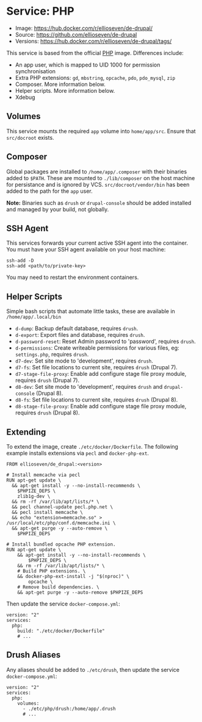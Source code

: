 # Service: PHP

- Image: https://hub.docker.com/r/ellioseven/de-drupal/
- Source: https://github.com/ellioseven/de-drupal
- Versions: https://hub.docker.com/r/ellioseven/de-drupal/tags/

This service is based from the official [PHP](https://hub.docker.com/_/node/)
image. Differences include:

- An app user, which is mapped to UID 1000 for permission synchronisation
- Extra PHP extensions: `gd`, `mbstring`, `opcache`, `pdo`, `pdo_mysql`, `zip`
- Composer. More information below.
- Helper scripts. More information below.
- Xdebug

## Volumes

This service mounts the required `app` volume into `home/app/src`. Ensure that
`src/docroot` exists.

## Composer

Global packages are installed to `/home/app/.composer` with their binaries added
to `$PATH`. These are mounted to `./lib/composer` on the host machine for
persistance and is ignored by VCS. `src/docroot/vendor/bin` has been added to
the path for the `app` user.

**Note:** Binaries such as `drush` or `drupal-console` should be added installed
and managed by your build, not globally.

## SSH Agent

This services forwards your current active SSH agent into the container. You
must have your SSH agent available on your host machine:

```
ssh-add -D
ssh-add <path/to/private-key>
```

You may need to restart the environment containers.

## Helper Scripts

Simple bash scripts that automate little tasks, these are available in
`/home/app/.local/bin`

- `d-dump`: Backup default database, requires `drush`.
- `d-export`: Export files and database, requires `drush`.
- `d-password-reset`: Reset Admin password to 'password', requires `drush`.
- `d-permissions`: Create writeable permissions for various files, eg:
  `settings.php`, requires `drush`.
- `d7-dev`: Set site mode to 'development', requires `drush`.
- `d7-fs`: Set file locations to current site, requires `drush` (Drupal 7).
- `d7-stage-file-proxy`: Enable add configure stage file proxy module, requires
  `drush` (Drupal 7).
- `d8-dev`: Set site mode to 'development', requires `drush` and `drupal-console`
  (Drupal 8).
- `d8-fs`: Set file locations to current site, requires `drush` (Drupal 8).
- `d8-stage-file-proxy`: Enable add configure stage file proxy module, requires
  `drush` (Drupal 8).

## Extending

To extend the image, create `./etc/docker/Dockerfile`. The following example
installs extensions via `pecl` and `docker-php-ext`.

```
FROM ellioseven/de_drupal:<version>

# Install memcache via pecl
RUN apt-get update \
  && apt-get install -y --no-install-recommends \
    $PHPIZE_DEPS \
    zlib1g-dev \
  && rm -rf /var/lib/apt/lists/* \
  && pecl channel-update pecl.php.net \
  && pecl install memcache \
  && echo "extension=memcache.so" > /usr/local/etc/php/conf.d/memcache.ini \
  && apt-get purge -y --auto-remove \
    $PHPIZE_DEPS

# Install bundled opcache PHP extension.
RUN apt-get update \
	&& apt-get install -y --no-install-recommends \
		$PHPIZE_DEPS \
	&& rm -rf /var/lib/apt/lists/* \
	# Build PHP extensions. \
	&& docker-php-ext-install -j "$(nproc)" \
		opcache \
	# Remove build dependencies. \
	&& apt-get purge -y --auto-remove $PHPIZE_DEPS
```

Then update the service `docker-compose.yml`:

```
version: "2"
services:
  php:
    build: "./etc/docker/Dockerfile"
    # ...
```

## Drush Aliases

Any aliases should be added to `./etc/drush`, then update the service
`docker-compose.yml`:

```
version: "2"
services:
  php:
    volumes:
      - ./etc/php/drush:/home/app/.drush
      # ...
```
